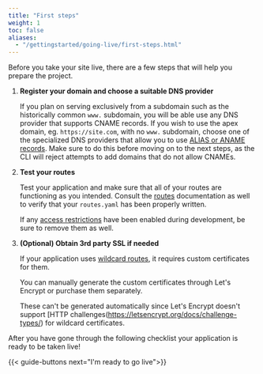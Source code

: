 ```yaml
---
title: "First steps"
weight: 1
toc: false
aliases:
  - "/gettingstarted/going-live/first-steps.html"
---
```


Before you take your site live, there are a few steps that will help you prepare the project.

1. **Register your domain and choose a suitable DNS provider**

    If you plan on serving exclusively from a subdomain such as the historically common `www.` subdomain, you will be able use any DNS provider that supports CNAME records. If you wish to use the apex domain, eg. `https://site.com`, with no `www.` subdomain, choose one of the specialized DNS providers that allow you to use [ALIAS or ANAME records](/domains/steps/dns.md). Make sure to do this before moving on to the next steps, as the CLI will reject attempts to add domains that do not allow CNAMEs.

2. **Test your routes**

    Test your application and make sure that all of your routes are functioning as you intended. Consult the [routes](/configuration/routes/_index.md) documentation as well to verify that your `routes.yaml` has been properly written.

    If any [access restrictions](/administration/web/configure-environment.md#http-access-control) have been enabled during development, be sure to remove them as well.

3. **(Optional) Obtain 3rd party SSL if needed**

    If your application uses [wildcard routes](../../../domains/steps/tls.md), it requires custom certificates for them.
    
    You can manually generate the custom certificates through Let's Encrypt or purchase them separately.
    
    These can't be generated automatically since Let's Encrypt doesn't support [HTTP challenges(https://letsencrypt.org/docs/challenge-types/) for wildcard certificates.

After you have gone through the following checklist your application is ready to be taken live!

{{< guide-buttons next="I'm ready to go live">}}
